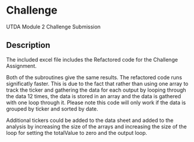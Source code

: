 # Challenge

UTDA Module 2 Challenge Submission

## Description

The included excel file includes the Refactored code for the Challenge Assignment.

Both of the subroutines give the same results.  The refactored code runs significatly faster.  This is due to the fact that rather than using one array to track the ticker and gathering the data for each output by looping through the data 12 times, the data is stored in an array and the data is gathered with one loop through it.  Please note this code will only work if the data is grouped by ticker and sorted by date.

Additional tickers could be added to the data sheet and added to the analysis by increasing the size of the arrays and increasing the size of the loop for setting the totalValue to zero and the output loop.
